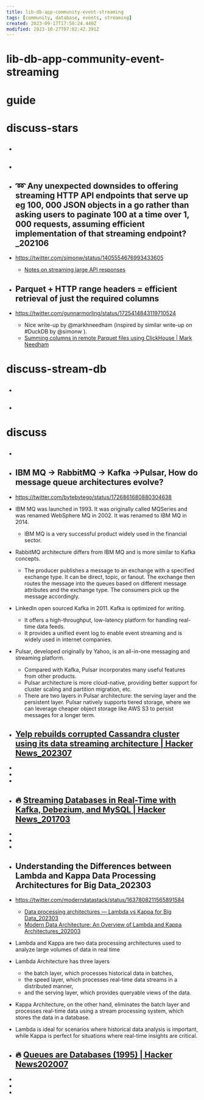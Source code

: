 ```yaml
---
title: lib-db-app-community-event-streaming
tags: [community, database, events, streaming]
created: 2023-09-17T17:58:24.440Z
modified: 2023-10-27T07:02:42.391Z
---
```


# lib-db-app-community-event-streaming

# guide

# discuss-stars
- ## 

- ## 

- ## ➿ Any unexpected downsides to offering streaming HTTP API endpoints that serve up eg 100, 000 JSON objects in a go rather than asking users to paginate 100 at a time over 1, 000 requests, assuming efficient implementation of that streaming endpoint? _202106
- https://twitter.com/simonw/status/1405554676993433605
  - [Notes on streaming large API responses](https://simonwillison.net/2021/Jun/25/streaming-large-api-responses/)

- ## Parquet + HTTP range headers = efficient retrieval of just the required columns
- https://twitter.com/gunnarmorling/status/1725414843119710524
  - Nice write-up by @markhneedham (inspired by similar write-up on #DuckDB by @simonw ).
  - [Summing columns in remote Parquet files using ClickHouse | Mark Needham](https://www.markhneedham.com/blog/2023/11/15/clickhouse-summing-columns-remote-files/)

# discuss-stream-db
- ## 

- ## 
# discuss
- ## 

- ## IBM MQ -> RabbitMQ -> Kafka ->Pulsar, How do message queue architectures evolve? 
- https://twitter.com/bytebytego/status/1726861680880304638
- IBM MQ was launched in 1993. It was originally called MQSeries and was renamed WebSphere MQ in 2002. It was renamed to IBM MQ in 2014. 
  - IBM MQ is a very successful product widely used in the financial sector. 
- RabbitMQ architecture differs from IBM MQ and is more similar to Kafka concepts. 
  - The producer publishes a message to an exchange with a specified exchange type. It can be direct, topic, or fanout. The exchange then routes the message into the queues based on different message attributes and the exchange type. The consumers pick up the message accordingly. 
- LinkedIn open sourced Kafka in 2011. Kafka is optimized for writing. 
  - It offers a high-throughput, low-latency platform for handling real-time data feeds. 
  - It provides a unified event log to enable event streaming and is widely used in internet companies. 
- Pulsar, developed originally by Yahoo, is an all-in-one messaging and streaming platform. 
  - Compared with Kafka, Pulsar incorporates many useful features from other products. 
  - Pulsar architecture is more cloud-native, providing better support for cluster scaling and partition migration, etc.
  - There are two layers in Pulsar architecture: the serving layer and the persistent layer. Pulsar natively supports tiered storage, where we can leverage cheaper object storage like AWS S3 to persist messages for a longer term. 

- ## [Yelp rebuilds corrupted Cassandra cluster using its data streaming architecture | Hacker News_202307](https://news.ycombinator.com/item?id=36771331)
- 
- 
- 

- ## 🔥 [Streaming Databases in Real-Time with Kafka, Debezium, and MySQL | Hacker News_201703](https://news.ycombinator.com/item?id=13995648)
- 
- 
- 

- ## Understanding the Differences between Lambda and Kappa Data Processing Architectures for Big Data_202303
- https://twitter.com/moderndatastack/status/1637808211565891584
  - [Data processing architectures — Lambda vs Kappa for Big Data_202303](https://medium.com/towards-data-engineering/data-processing-architectures-lambda-vs-kappa-for-big-data-8cc9a7edeffd)
  - [Modern Data Architecture: An Overview of Lambda and Kappa Architectures_202003](https://www.credera.com/insights/modern-data-architecture-an-overview-of-lambda-and-kappa-architectures)

- Lambda and Kappa are two data processing architectures used to analyze large volumes of data in real time
- Lambda Architecture has three layers  
  - the batch layer, which processes historical data in batches, 
  - the speed layer, which processes real-time data streams in a distributed manner, 
  - and the serving layer, which provides queryable views of the data.
- Kappa Architecture, on the other hand, eliminates the batch layer and processes real-time data using a stream processing system, which stores the data in a database.
- Lambda is ideal for scenarios where historical data analysis is important, while Kappa is perfect for situations where real-time insights are critical.

- ## 🔥 [Queues are Databases (1995) | Hacker News202007](https://news.ycombinator.com/item?id=23727877)
- 
- 
- 
